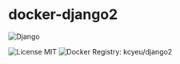 # docker-django2
![Django](https://www.djangoproject.com/s/img/logos/django-logo-positive.png)

![License MIT](https://img.shields.io/badge/license-MIT-blue.svg) ![Docker Registry: kcyeu/django2](https://img.shields.io/badge/docker-kcyeu\/django2-blue.svg)


